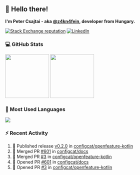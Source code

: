 ## 👋 Hello there!

**I'm Peter Csajtai - aka [@z4kn4fein](https://github.com/z4kn4fein), developer from Hungary.**

[![Stack Exchange reputation](https://img.shields.io/stackexchange/stackoverflow/r/8700582?color=orange&label=reputation&logo=stackoverflow&style=for-the-badge)](https://stackoverflow.com/users/8700582)
[![LinkedIn](https://img.shields.io/badge/linkedin-%230077B5.svg?style=for-the-badge&logo=linkedin&logoColor=white)](https://www.linkedin.com/in/csajtai-p%C3%A9ter-45395341/)

### 💻 GitHub Stats

<div>
  <img height="140px" src="https://github-readme-stats-pcsajtai.vercel.app/api?username=z4kn4fein&show_icons=true&hide_border=true&count_private=true&custom_title=Stats&theme=dracula&line_height=24&hide_title=true">
  <img height="140px" src="https://streak-stats.demolab.com?user=z4kn4fein&theme=dracula&hide_border=true">
  
</div>

### :toolbox: Most Used Languages

<img src="https://github-readme-stats-pcsajtai.vercel.app/api/top-langs/?username=z4kn4fein&theme=dracula&hide_border=true&layout=compact&langs_count=8&hide_title=true">

### :zap: Recent Activity

<!--START_SECTION:activity-->
1. 🚀 Published release [v0.2.0](https://github.com/configcat/openfeature-kotlin/releases/tag/0.2.0) in [configcat/openfeature-kotlin](https://github.com/configcat/openfeature-kotlin)
2. 🎉 Merged PR [#601](https://github.com/configcat/docs/pull/601) in [configcat/docs](https://github.com/configcat/docs)
3. 🎉 Merged PR [#3](https://github.com/configcat/openfeature-kotlin/pull/3) in [configcat/openfeature-kotlin](https://github.com/configcat/openfeature-kotlin)
4. 💪 Opened PR [#601](https://github.com/configcat/docs/pull/601) in [configcat/docs](https://github.com/configcat/docs)
5. 💪 Opened PR [#3](https://github.com/configcat/openfeature-kotlin/pull/3) in [configcat/openfeature-kotlin](https://github.com/configcat/openfeature-kotlin)
<!--END_SECTION:activity-->
